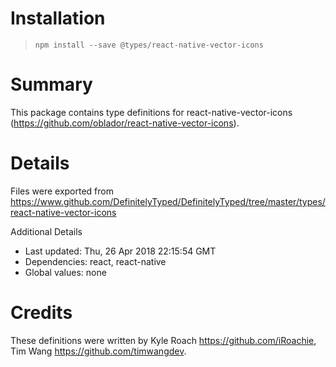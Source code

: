 # Installation
> `npm install --save @types/react-native-vector-icons`

# Summary
This package contains type definitions for react-native-vector-icons (https://github.com/oblador/react-native-vector-icons).

# Details
Files were exported from https://www.github.com/DefinitelyTyped/DefinitelyTyped/tree/master/types/react-native-vector-icons

Additional Details
 * Last updated: Thu, 26 Apr 2018 22:15:54 GMT
 * Dependencies: react, react-native
 * Global values: none

# Credits
These definitions were written by Kyle Roach <https://github.com/iRoachie>, Tim Wang <https://github.com/timwangdev>.
